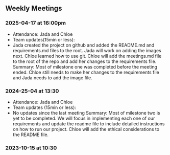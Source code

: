 
## Weekly Meetings
### 2025-04-17 at 16:00pm
- Attendance: Jada and Chloe 
- Team updates(15min or less): 
- Jada created the project on github and added the README.md and requirements.md files to the root. Jada will work on adding the images next.
Chloe learned how to use git. Chloe will add the meetings.md file to the root of the repo and add her changes to the requirements file.
Summary: Most of milestone one was completed before the meeting ended. Chloe still needs to make her changes to the requirements file and Jada needs to add the image file. 

### 2024-25-04 at 13:30
- Attendance: Jada and Chloe 
- Team updates (15min or less): 
- No updates since the last meeting
Summary: Most of milestone two is yet to be completed. We will focus in implementing each one of our requirements and update the readme file to include detailed instructions on how to run our project. Chloe will add the ethical considerations to the README file.  
### 2023-10-15 at 10:30
<meeting template would go here>
<only fill in template once you had the meeting>

